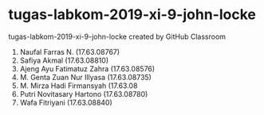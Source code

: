 # tugas-labkom-2019-xi-9-john-locke
tugas-labkom-2019-xi-9-john-locke created by GitHub Classroom
1. Naufal Farras N. (17.63.08767)
2. Safiya Akmal (17.63.08810)
3. Ajeng Ayu Fatimatuz Zahra (17.63.08576)
4. M. Genta Zuan Nur Illyasa (17.63.08735)
5. M. Mirza Hadi Firmansyah (17.63.08
6. Putri Novitasary Hartono (17.63.08780)
7. Wafa Fitriyani (17.63.08840)
